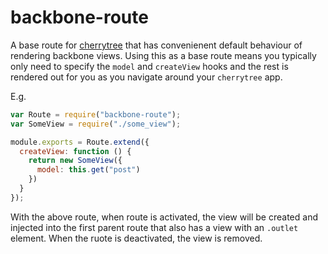# backbone-route

A base route for [cherrytree](https://github.com/QubitProducts/cherrytree) that has convenienent default behaviour of rendering backbone views. Using this as a base route means you typically only need to specify the `model` and `createView` hooks and the rest is rendered out for you as you navigate around your `cherrytree` app.

E.g.

```js
var Route = require("backbone-route");
var SomeView = require("./some_view");

module.exports = Route.extend({
  createView: function () {
    return new SomeView({
      model: this.get("post")
    })
  }
});
```

With the above route, when route is activated, the view will be created and injected into the first parent route that also has a view with an `.outlet` element. When the ruote is deactivated, the view is removed.